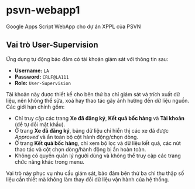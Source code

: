# psvn-webapp1
Google Apps Script WebApp cho dự án XPPL của PSVN

## Vai trò User-Supervision

Ứng dụng tự động bảo đảm có tài khoản giám sát với thông tin sau:

- **Username:** `LA`
- **Password:** `CRLF@LA111`
- **Role:** `User-Supervision`

Tài khoản này được thiết kế cho bên thứ ba chỉ giám sát và trích xuất dữ liệu, nên không thể sửa, xoá hay thao tác gây ảnh hưởng đến dữ liệu nguồn. Các giới hạn chính gồm:

- Chỉ truy cập các trang **Xe đã đăng ký**, **Kết quả bốc hàng** và **Tài khoản** (để tự đổi mật khẩu).
- Ở trang **Xe đã đăng ký**, bảng dữ liệu chỉ hiển thị các xe đã được *Approved* và ẩn toàn bộ cột hành động/chọn dòng.
- Ở trang **Kết quả bốc hàng**, chỉ xem bộ lọc và dữ liệu kết quả, các nút thao tác và cột chọn dòng/hành động bị ẩn hoàn toàn.
- Không có quyền quản lý người dùng và không thể truy cập các trang chức năng khác trong menu.

Vai trò này phục vụ nhu cầu giám sát, bảo đảm bên thứ ba chỉ thu thập số liệu cần thiết mà không làm thay đổi dữ liệu vận hành của hệ thống.
